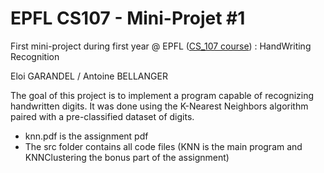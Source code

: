 # EPFL CS107 - Mini-Projet #1

First mini-project during first year @ EPFL ([CS_107 course](https://edu.epfl.ch/coursebook/en/introduction-to-programming-CS-107)) : HandWriting Recognition

Eloi GARANDEL / Antoine BELLANGER

The goal of this project is to implement a program capable of recognizing handwritten digits. It was done using the K-Nearest Neighbors algorithm paired with a pre-classified dataset of digits.

- knn.pdf is the assignment pdf
- The src folder contains all code files (KNN is the main program and KNNClustering the bonus part of the assignment) 

